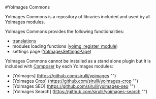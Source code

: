 #YoImages Commons

YoImages Commons is a repository of libraries included and used by all YoImages modules.

YoImages Commons provides the following functionalities:

* [translations](https://github.com/sirulli/yoimages-commons/tree/master/inc/languages "")
* modules loading functions ([yoimg_register_module](https://github.com/sirulli/yoimages-commons/blob/master/inc/utils.php ""))
* settings page ([YoImagesSettingsPage](https://github.com/sirulli/yoimages-commons/blob/master/inc/settings.php ""))


YoImages Commons cannot be installed as a stand alone plugin but it is included with [Composer](https://getcomposer.org/ "") by each YoImages modules:

* [YoImages] (https://github.com/sirulli/yoimages "")
* [YoImages Crop] (https://github.com/sirulli/yoimages-crop "")
* [YoImages SEO] (https://github.com/sirulli/yoimages-seo "")
* [YoImages Search] (https://github.com/sirulli/yoimages-search "")